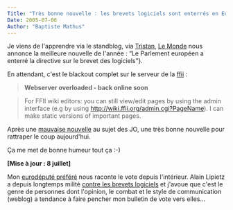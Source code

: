 ```yaml
---
Title: "Très bonne nouvelle : les brevets logiciels sont enterrés en Europe !"
Date: 2005-07-06
Author: "Baptiste Mathus"
---
```




Je viens de l'apprendre via le standblog, via
[Tristan](http://standblog.org/blog/2005/07/06/93114241-victoire-pas-de-brevets-logiciels-en-europe),
[Le
Monde](http://www.lemonde.fr/web/article/0,1-0@2-3214,36-669825,0.html)
nous annonce la meilleure nouvelle de l'année : “Le Parlement européen a
enterré la directive sur le brevet des logiciels”}.

En attendant, c'est le blackout complet sur le serveur de la
[ffii](http://ffii.org) :

> **Webserver overloaded - back online soon**

> For FFII wiki editors: you can still view/edit pages by using the
> admin interface (e.g by using
> http://wiki.ffii.org/admin.cgi?PageName). I can make static versions
> of important pages.

Après une [mauvaise
nouvelle](http://batmat.net/blog/2005/07/06/173-merdaaaaasse) au sujet
des JO, une très bonne nouvelle pour rattraper le coup aujourd'hui.

Ça me met de bonne humeur tout ça :-)

**[Mise à jour : 8 juillet]**

Mon [eurodéputé préféré](http://lipietz.net/breve.php3?id_breve=79) nous
raconte le vote depuis l'intérieur. Alain Lipietz a depuis longtemps
milité [contre les brevets
logiciels](http://lipietz.net/breve.php3?id_breve=76) et j'avoue que
c'est le genre de personnes dont l'opinion, le combat et le style de
communication (weblog) a tendance à faire pencher mon bulletin de vote
vers elles...

